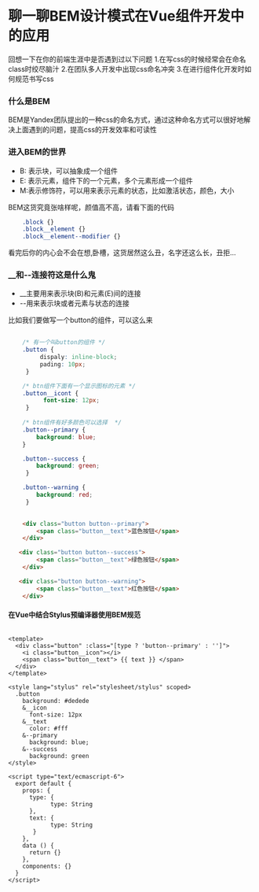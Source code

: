 #  聊一聊BEM设计模式在Vue组件开发中的应用
回想一下在你的前端生涯中是否遇到过以下问题
1.在写css的时候经常会在命名class时绞尽脑汁
2.在团队多人开发中出现css命名冲突
3.在进行组件化开发时如何规范书写css

### 什么是BEM
BEM是Yandex团队提出的一种css的命名方式，通过这种命名方式可以很好地解决上面遇到的问题，提高css的开发效率和可读性

### 进入BEM的世界

* B: 表示块，可以抽象成一个组件
* E: 表示元素，组件下的一个元素，多个元素形成一个组件
* M:表示修饰符，可以用来表示元素的状态，比如激活状态，颜色，大小

BEM这货究竟张啥样呢，颜值高不高，请看下面的代码

```css    
    .block {}
    .block__element {}
    .block__element--modifier {}
```
看完后你的内心会不会在想,卧槽，这货居然这么丑，名字还这么长，丑拒...

### __和--连接符这是什么鬼
* __主要用来表示块(B)和元素(E)间的连接
* --用来表示块或者元素与状态的连接

比如我们要做写一个button的组件，可以这么来

```css
    
    /* 有一个叫button的组件 */
    .button {
         dispaly: inline-block;
         pading: 10px;
     } 

    /* btn组件下面有一个显示图标的元素 */
    .button__icont {
          font-size: 12px;
     }
    
    /* btn组件有好多颜色可以选择  */
    .button--primary {
        background: blue;
    }

    .button--success {
        background: green;
     }

    .button--warning {
        background: red;
     }
    
```

``` html
    <div class="button button--primary">
        <span class="button__text">蓝色按钮</span>
    </div>

   <div class="button button--success">
        <span class="button__text">绿色按钮</span>
    </div>

   <div class="button button--warning">
        <span class="button__text">红色按钮</span>
    </div>     
```

#### 在Vue中结合Stylus预编译器使用BEM规范

```

<template>
  <div class="button" :class="[type ? 'button--primary' : '']">
    <i class="button__icon"></i>
    <span class="button__text"> {{ text }} </span>
  </div>
</template>

<style lang="stylus" rel="stylesheet/stylus" scoped>
  .button
    background: #dedede
    &__icon
      font-size: 12px
    &__text
      color: #fff
    &--primary
      background: blue;
    &--success
      background: green
</style>

<script type="text/ecmascript-6">
  export default {
    props: {
      type: {
            type: String
      },
      text: {
            type: String
       }
    },
    data () {
      return {}
    },
    components: {}
  }
</script>

```




